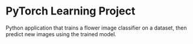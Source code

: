 # PyTorch Learning Project 

Python application that trains a flower image classifier on a dataset, 
then predict new images using the trained model. 
